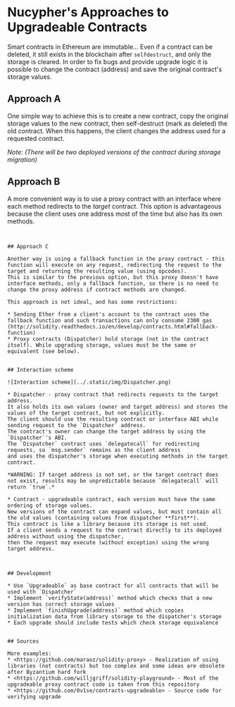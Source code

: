 # Nucypher's Approaches to Upgradeable Contracts

Smart contracts in Ethereum are immutable...
Even if a contract can be deleted, it still exists in the blockchain after `selfdestruct`, and only the storage is cleared.
In order to fix bugs and provide upgrade logic it is possible to change the contract (address) and save the original contract's storage values.


## Approach A

One simple way to achieve this is to create a new contract, copy the original storage values to the new contract, then self-destruct (mark as deleted) the old contract.
When this happens, the client changes the address used for a requested contract.

*Note: (There will be two deployed versions of the contract during storage migration)*


## Approach B

A more convenient way is to use a proxy contract with an interface where each method redirects to the *target* contract.
This option is advantageous because the client uses one address most of the time but also has its own methods.

``` important:: If updates to the proxy contract's methods are made, then the client will need to change proxy address also.


## Approach C

Another way is using a fallback function in the proxy contract - this function will execute on any request, redirecting the request to the target and returning the resulting value (using opcodes).
This is similar to the previous option, but this proxy doesn't have interface methods, only a fallback function, so there is no need to change the proxy address if contract methods are changed.

This approach is not ideal, and has some restrictions:

* Sending Ether from a client's account to the contract uses the fallback function and such transactions can only consume 2300 gas (http://solidity.readthedocs.io/en/develop/contracts.html#fallback-function)
* Proxy contracts (Dispatcher) hold storage (not in the contract itself). While upgrading storage, values must be the same or equivalent (see below).


## Interaction scheme

![Interaction scheme](../.static/img/Dispatcher.png)

* Dispatcher - proxy contract that redirects requests to the target address.
It also holds its own values (owner and target address) and stores the values of the target contract, but not explicitly.
The client should use the resulting contract or interface ABI while sending request to the `Dispatcher` address.
The contract's owner can change the target address by using the `Dispatcher`'s ABI.
The `Dispatcher` contract uses `delegatecall` for redirecting requests, so `msg.sender` remains as the client address
and uses the dispatcher's storage when executing methods in the target contract.

*WARNING: If target address is not set, or the target contract does not exist, results may be unpredictable because `delegatecall` will return `true`.*

* Contract - upgradeable contract, each version must have the same ordering of storage values.
New versions of the contract can expand values, but must contain all the old values (containing values from dispatcher **first**).
This contract is like a library because its storage is not used.
If a client sends a request to the contract directly to its deployed address without using the dispatcher,
then the request may execute (without exception) using the wrong target address.



## Development

* Use `Upgradeable` as base contract for all contracts that will be used with `Dispatcher`
* Implement `verifyState(address)` method which checks that a new version has correct storage values
* Implement `finishUpgrade(address)` method which copies initialization data from library storage to the dispatcher's storage
* Each upgrade should include tests which check storage equivalence


## Sources

More examples:
* <https://github.com/maraoz/solidity-proxy> - Realization of using libraries (not contracts) but too complex and some ideas are obsolete after Byzantium hard fork
* <https://github.com/willjgriff/solidity-playground> - Most of the upgradeable proxy contract code is taken from this repository
* <https://github.com/0v1se/contracts-upgradeable> - Source code for verifying upgrade
